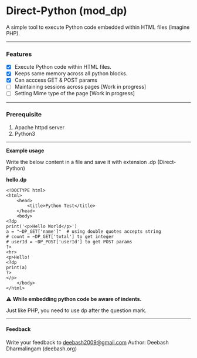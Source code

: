 # Direct-Python (mod_dp)
A simple tool to execute Python code embedded within HTML files (imagine PHP).

----
### Features

- [x] Execute Python code within HTML files.
- [x] Keeps same memory across all python blocks.
- [x] Can acccess GET & POST params
- [ ] Maintaining sessions across pages [Work in progress]
- [ ] Setting Mime type of the page [Work in progress]

----
### Prerequisite
1. Apache httpd server
2. Python3



----
**Example usage**

Write the below content in a file and save it with extension .dp (Direct-Python)

**hello.dp**
```
<!DOCTYPE html>
<html>
    <head>
        <title>Python Test</title>
    </head>
    <body>
<?dp 
print('<p>Hello World</p>')
a = "~DP_GET['name']"  # using double quotes accepts string
# count = ~DP_GET['total'] to get integer
# userId = ~DP_POST['userId'] to get POST params
?>
<hr>
<p>Hello!
<?dp 
print(a)
?>
</p>
    </body>
</html>

```
:warning: **While embedding python code be aware of indents.**

Just like PHP, you need to use dp after the question mark.

----

#### Feedback
Write your feedback to deebash2009@gmail.com
Author: Deebash Dharmalingam (deebash.org)